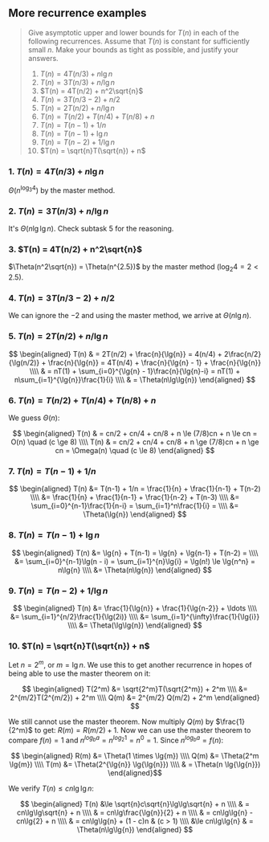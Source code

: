 ## More recurrence examples

> Give asymptotic upper and lower bounds for $T(n)$ in each of the following
> recurrences. Assume that $T(n)$ is constant for sufficiently small $n$. Make
> your bounds as tight as possible, and justify your answers.
>
> 1. $T(n) = 4T(n/3) + n\lg{n}$
> 2. $T(n) = 3T(n/3) + n/\lg{n}$
> 3. $T(n) = 4T(n/2) + n^2\sqrt{n}$
> 4. $T(n) = 3T(n/3 - 2) + n/2$
> 5. $T(n) = 2T(n/2) + n/\lg{n}$
> 6. $T(n) = T(n/2) + T(n/4) + T(n/8) + n$
> 7. $T(n) = T(n - 1) + 1/n$
> 8. $T(n) = T(n - 1) + \lg{n}$
> 9. $T(n) = T(n - 2) + 1/\lg{n}$
> 10. $T(n) = \sqrt{n}T(\sqrt{n}) + n$

### 1. $T(n) = 4T(n/3) + n\lg{n}$

$\Theta(n^{\log_3{4}})$ by the master method.

### 2. $T(n) = 3T(n/3) + n/\lg{n}$

It's $\Theta(n\lg\lg{n})$. Check subtask 5 for the reasoning.

### 3. $T(n) = 4T(n/2) + n^2\sqrt{n}$

$\Theta(n^2\sqrt{n}) = \Theta(n^{2.5})$ by the master method ($\log_2{4} = 2 < 2.5$).

### 4. $T(n) = 3T(n/3 - 2) + n/2$

We can ignore the $-2$ and using the master method, we arrive at $\Theta(n\lg{n})$.

### 5. $T(n) = 2T(n/2) + n/\lg{n}$

$$ \begin{aligned}
   T(n) & = 2T(n/2) + \frac{n}{\lg{n}} = 4(n/4) + 2\frac{n/2}{\lg(n/2)} + \frac{n}{\lg{n}}
          = 4T(n/4) + \frac{n}{\lg{n} - 1} + \frac{n}{\lg{n}} \\\\
        & = nT(1) + \sum_{i=0}^{\lg{n} - 1}\frac{n}{\lg{n}-i}
          = nT(1) + n\sum_{i=1}^{\lg{n}}\frac{1}{i} \\\\
        & = \Theta(n\lg\lg{n})
   \end{aligned} $$

### 6. $T(n) = T(n/2) + T(n/4) + T(n/8) + n$

We guess $\Theta(n)$:

$$ \begin{aligned}
   T(n) & = cn/2 + cn/4 + cn/8 + n \le (7/8)cn + n \le cn = O(n) \quad (c \ge 8) \\\\
   T(n) & = cn/2 + cn/4 + cn/8 + n \ge (7/8)cn + n \ge cn = \Omega(n) \quad (c \le 8)
   \end{aligned} $$

### 7. $T(n) = T(n - 1) + 1/n$

$$ \begin{aligned}
   T(n) &= T(n-1) + 1/n = \frac{1}{n} + \frac{1}{n-1} + T(n-2) \\\\
        &= \frac{1}{n} + \frac{1}{n-1} + \frac{1}{n-2} + T(n-3) \\\\
        &= \sum_{i=0}^{n-1}\frac{1}{n-i} = \sum_{i=1}^n\frac{1}{i} = \\\\
        &= \Theta(\lg{n})
   \end{aligned} $$

### 8. $T(n) = T(n - 1) + \lg{n}$

$$ \begin{aligned}
   T(n) &= \lg{n} + T(n-1) = \lg{n} + \lg{n-1} + T(n-2) = \\\\
        &= \sum_{i=0}^{n-1}\lg(n - i) = \sum_{i=1}^{n}\lg{i} = \lg(n!) \le \lg{n^n} = n\lg{n} \\\\
        &= \Theta(n\lg{n})
   \end{aligned} $$

### 9. $T(n) = T(n - 2) + 1/\lg{n}$

$$ \begin{aligned}
   T(n) &= \frac{1}{\lg{n}} + \frac{1}{\lg{n-2}} + \ldots \\\\
        &= \sum_{i=1}^{n/2}\frac{1}{\lg(2i)} \\\\
        &= \sum_{i=1}^{\infty}\frac{1}{\lg{i}} \\\\
        &= \Theta(\lg\lg{n})
   \end{aligned} $$

### 10. $T(n) = \sqrt{n}T(\sqrt{n}) + n$

Let $n = 2^m$, or $m = \lg{n}$. We use this to get another recurrence in hopes of being able to use the master theorem on it:

$$ \begin{aligned}
   T(2^m) &= \sqrt{2^m}T(\sqrt{2^m}) + 2^m \\\\
        &= 2^{m/2}T(2^{m/2}) + 2^m \\\\
   Q(m) &= 2^{m/2} Q(m/2) + 2^m
\end{aligned} $$

We still cannot use the master theorem. Now multiply $Q(m)$ by $\frac{1}{2^m}$ to get: $R(m) = R(m/2) + 1$. Now we can use the master theorem to compare $f(n) = 1$ and $n^{log_b a} = n^{log_2 1} = n^0 = 1$. Since $n^{log_b a} = f(n)$:

$$ \begin{aligned}
   R(m) &= \Theta(1 \times \lg{m}) \\\\
   Q(m) &= \Theta(2^m \lg{m}) \\\\
   T(m) &= \Theta(2^{\lg{n}} \lg{\lg{n}}) \\\\
        & = \Theta(n \lg{\lg{n}})
\end{aligned}$$

We verify $T(n) \le cn\lg\lg{n}$:

$$ \begin{aligned}
   T(n) &\le \sqrt{n}c\sqrt{n}\lg\lg\sqrt{n} + n \\\\
        & = cn\lg\lg\sqrt{n} + n \\\\
        & = cn\lg\frac{\lg{n}}{2} + n \\\\
        & = cn\lg\lg{n} - cn\lg{2} + n \\\\
        & = cn\lg\lg{n} + (1 - c)n & (c > 1) \\\\
        &\le cn\lg\lg{n}
        & = \Theta(n\lg\lg{n})
   \end{aligned} $$
